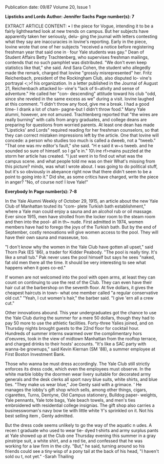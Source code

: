 Publication date: 09/87
Volume 20, Issue 1

**Lipsticks and Lords**
**Author: Jennifer Sachs**
**Page number(s): 7**

EXTRACT ARTICLE CONTENT:
• I
the piece for Vogue, intending it to be a 
fairly lighthearted look at new trends 
on campus. But her subjects have 
apparently taken her seriously, delu-
ging the journal with letters contesting 
what they say are inaccuracies in 
Iovine's reporting. Early in the piece, 
Iovine wrote that one of her subjects 
"received a notice before registering 
freshman year that said one in · four 
Yale students was gay." Dean of 
Student Affairs Betty Trachtenberg, 
who supervises freshman mailings, 
contends that no such pamphlet was 
distributed. "We don't even keep 
statistics like that," she said. And Sara 
Cohen, the student who allegedly 
made the remark, charged that Iovine 
"grossly misrepresented" her. 
Fritz Reichenbach, president of the 
Rockingham Club, also disputed Io-
vine's portrayal <;>f his organization. In 
a letter published in the Journal of 
August 21, Reichenbach attacked Io-
vine's "lack of ti~ativity and sense of 
adventure." He 
called 
her "con-
descending" attitude toward his club 
"odd, since she reveled in the same 
excess as we" during a visit. Iovine 
laughed at this comment. "I didn't 
throw any food, give me a break. I had 
a good time- I drank a lot of cham-
pagne-but I didn't throw food." 
Many Yale alumni, however, are 
not amused. Trachtenberg reported 
that "the wires are really burning" with 
calls from angry graduates, and college 
deans are preparing for questions from 
worried parents. At least one dean has 
made "Lipsticks' and Lords" required 
reading for her freshman counselors, 
so that they can correct mistaken 
impressions left by the article. One 
that Iovine will concede: a person who 
studies too much is called a dweeb, not 
a "tweeb." "That one was mv editor's 
fault," she said. "H e said it w~s tweeb. 
and he sounded so sure of himself. so I 
ga"e in." 
10\·ine rf>mains puzzled at the storm 
her article has created. "I just went in 
to find out what was the campus scene. 
and what people told me was on their 
What's missing from this picture? 
minds, was what I wrote about. I was 
going to do political stuff, but it's so 
obviously in abeyance right now that 
there didn't seem to be a point to going 
into it." Did she, as some critics have 
charged, write the piece in anger? "No, 
of course not! I love Yale!" 


**Everybody In**
**Page number(s): 7-8**

In the Yale Alumni Weekly of October 
29, 1915, an article about the new Yale 
Club of Manhattan touted its "com-
plete Turkish bath establishment," 
where a Yale man could enjoy a sauna 
and an alcohol rub or oil massage. 
Ever since 1915, men have strolled 
from the locker room to the steam 
room and then into the pool- all in th~ 
nude. First admitted in 1974, women 
members have had to forego the joys of 
the Turkish bath. But by the end of 
September, costly renovations will give 
women access to the pool. They will 
have their own sauna and masseuse, 
too. 

"I don't know why the women in the 
Yale Club have gotten all upset," said 
Thorn Pak (ES '86), a trader for 
Kidder Peabody. "The pool is really 
tiny. It's like a small tub." Pak never 
uses the pool himself but says he sees 
"naked, fat old men there all the time. 
It should be very interesting to see 
what happens when it goes co-ed." 

If women are not welcomed into the 
pool with open arms, at least they can 
count on continuing to use the rest of 
the Club. They can even have their 
hair cut at the barbershop on the 
seventh floor. At five dollars, it gives 
the cheapest haircuts in town- what 
one 
member called "a regular 
conservative old cut." "Yeah, I cut 
women's hair," the barber said. "I give 
'ern all a crew cut." 

Other innovations abound. This 
year undergraduates got the chance to 
use the Yale Club during the summer 
for a mere 50 dollars, though they had 
to pay 50 more to use the athletic 
facilities. Forty-three Yalies joined, 
and on Thursday nights brought 
guests to the 22nd floor for cocktail 
hour. Hundreds of summer interns 
swarmed over the complimentary hors 
d'oeuvres, took in the view of midtown 
Manhattan from the rooftop terrace, 
and charged drinks to their hosts' 
accounts. "It's like a SAC party with 
wanna-be grownups," said Kevin 
Kiernan (SM '88), a summer employee 
at First Boston Investment Bank. 

Those who wanna be must dress 
accordingly. 
The 
Yale 
Club still 
strictly enforces its dress code, which 
even the employees must observe. In 
the white marble lobby the doormen 
wear livery suitable for decorated army 
generals and the desk clerks all sport 
navy blue suits, white shirts, and blue 
ties. "They make us wear blue," Joe 
Genty said with a 
grimace. ' He 
manages the lobby's gift shop which 
sells, among other things, cigars, 
cigarettes, 
Turns, 
Dentyne, Old 
Campus stationery, Bulldog paper-
weights, Yale pennants, Yale tote bags, 
Yale beach towels, and men's ties 
embroidered with residential college 
insignias. The gift shop also carries a 
businesswoman's navy bow tie with 
little white Y's sprinkled on it. Not his 
best selling item , Genty admitted. 

But the dress code seems unlikely to 
go the way of the aquatic n udes. A 
recen t graduate who used to wear tie-
dyed t·shirts and army surplus pants at 
Yale showed up at the Club one 
Thursday evening this summer in a 
gray pinstripe suit, a white shirt, and a 
red tie, and confessed that he was 
working for a law firm in the city. 
"But," he said, turning around so his 
friends could see a tiny·wisp of a pony 
tail at the back of his head, "I haven't 
sold ou t, not yet." 
-Sarah Thailing